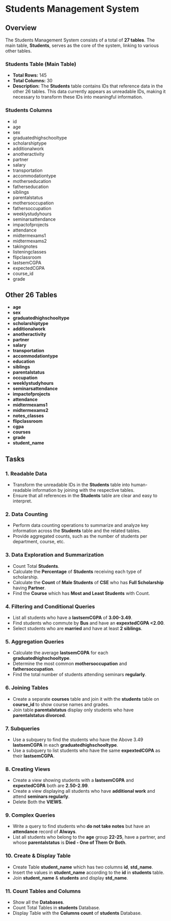 # Students Management System

## Overview

The Students Management System consists of a total of **27 tables**. The main table, **Students**, serves as the core of the system, linking to various other tables.

### Students Table (Main Table)

- **Total Rows:** 145
- **Total Columns:** 30
- **Description:** The **Students** table contains IDs that reference data in the other 26 tables. This data currently appears as unreadable IDs, making it necessary to transform these IDs into meaningful information.

### Students Columns

- id
- age
- sex
- graduatedhighschooltype
- scholarshiptype
- additionalwork
- anotheractivity
- partner
- salary
- transportation
- accommodationtype
- motherseducation
- fatherseducation
- siblings
- parentalstatus
- mothersoccupation
- fathersoccupation
- weeklystudyhours
- seminarsattendance
- impactofprojects
- attendance
- midtermexams1
- midtermexams2
- takingnotes
- listeningclasses
- flipclassroom
- lastsemCGPA
- expectedCGPA
- course_id
- grade

## Other 26 Tables

- **age**
- **sex**
- **graduatedhighschooltype**
- **scholarshiptype**
- **additionalwork**
- **anotheractivity**
- **partner**
- **salary**
- **transportation**
- **accommodationtype**
- **education**
- **siblings**
- **parentalstatus**
- **occupation**
- **weeklystudyhours**
- **seminarsattendance**
- **impactofprojects**
- **attendance**
- **midtermexams1**
- **midtermexams2**
- **notes_classes**
- **flipclassroom**
- **cgpa**
- **courses**
- **grade**
- **student_name**

## Tasks

### 1. **Readable Data**

- Transform the unreadable IDs in the **Students** table into human-readable information by joining with the respective tables.
- Ensure that all references in the **Students** table are clear and easy to interpret.

### 2. **Data Counting**

- Perform data counting operations to summarize and analyze key information across the **Students** table and the related tables.
- Provide aggregated counts, such as the number of students per department, course, etc.

### 3. **Data Exploration and Summarization**

- Count Total **Students**.
- Calculate the **Percentage** of **Students** receiving each type of scholarship.
- Calculate the **Count** of **Male Students** of **CSE** who has **Full Scholarship** having **Partner**.
- Find the **Course** which has **Most and Least Students** with Count.

### 4. **Filtering and Conditional Queries**

- List all students who have a **lastsemCGPA** of **3.00-3.49**.
- Find students who commute by **Bus** and have an **expextedCGPA <2.00**.
- Select students who are **married** and have at least **2 siblings**.

### 5. **Aggregation Queries**

- Calculate the average **lastsemCGPA** for each **graduatedhighschooltype**.
- Determine the most common **mothersoccupation** and **fathersoccupation**.
- Find the total number of students attending seminars **regularly**.

### 6. **Joining Tables**

- Create a separate **courses** table and join it with the **students** table on **course_id** to show course names and grades.
- Join table **parentalstatus** display only students who have **parentalstatus divorced**.

### 7. **Subqueries**

- Use a subquery to find the students who have the Above 3.49 **lastsemCGPA** in each **graduatedhighschooltype**.
- Use a subquery to list students who have the same **expextedCGPA** as their **lastsemCGPA**.

### 8. **Creating Views**

- Create a view showing students with a **lastsemCGPA** and **expextedCGPA** both are **2.50-2.99**.
- Create a view displaying all students who have **additional work** and attend **seminars regularly**.
- Delete Both the **VIEWS**.

### 9. **Complex Queries**

- Write a query to find students who **do not take notes** but have an **attendance** record of **Always**.
- List all students who belong to the **age** group **22-25**, have a partner, and whose **parentalstatus** is **Died - One of Them Or Both**.

### 10. **Create & Display Table**

- Create Table **student_name** which has two columns **id**, **std_name**.
- Insert the values in **student_name** according to the **id** in **students** table.
- Join **student_name** & **students** and display **std_name**.

### 11. **Count Tables and Columns**

- Show all the **Databases**.
- Count Total Tables in **students** Database.
- Display Table with the **Columns count** of **students** Database.
